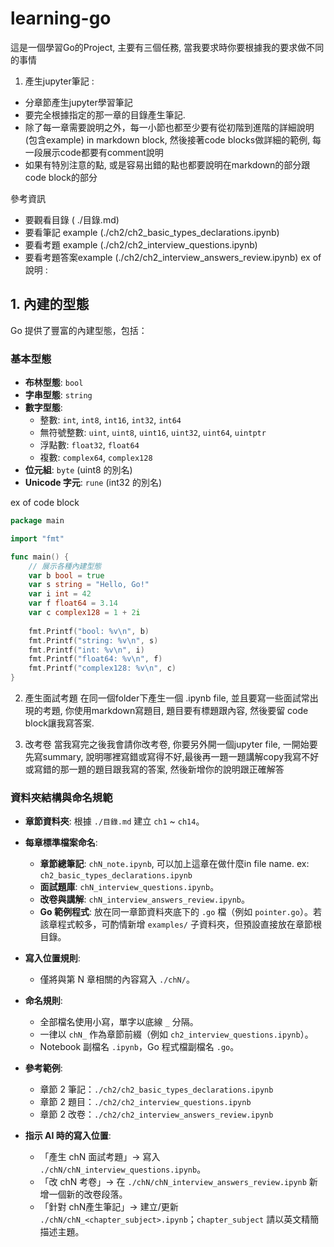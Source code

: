 # learning-go

這是一個學習Go的Project, 主要有三個任務, 當我要求時你要根據我的要求做不同的事情
1. 產生jupyter筆記 : 
- 分章節產生jupyter學習筆記
- 要完全根據指定的那一章的目錄產生筆記. 
- 除了每一章需要說明之外，每一小節也都至少要有從初階到進階的詳細說明(包含example) in markdown block, 然後接著code blocks做詳細的範例, 每一段展示code都要有comment說明
- 如果有特別注意的點, 或是容易出錯的點也都要說明在markdown的部分跟 code block的部分

參考資訊 
- 要觀看目錄 ( ./目錄.md)
- 要看筆記 example (./ch2/ch2_basic_types_declarations.ipynb)
- 要看考題 example (./ch2/ch2_interview_questions.ipynb)
- 要看考題答案example (./ch2/ch2_interview_answers_review.ipynb)
ex of 說明 : 
## 1. 內建的型態

Go 提供了豐富的內建型態，包括：

### 基本型態
- **布林型態**: `bool`
- **字串型態**: `string`
- **數字型態**:
  - 整數: `int`, `int8`, `int16`, `int32`, `int64`
  - 無符號整數: `uint`, `uint8`, `uint16`, `uint32`, `uint64`, `uintptr`
  - 浮點數: `float32`, `float64`
  - 複數: `complex64`, `complex128`
- **位元組**: `byte` (uint8 的別名)
- **Unicode 字元**: `rune` (int32 的別名)

ex of code block 

```go
package main

import "fmt"

func main() {
    // 展示各種內建型態
    var b bool = true
    var s string = "Hello, Go!"
    var i int = 42
    var f float64 = 3.14
    var c complex128 = 1 + 2i
    
    fmt.Printf("bool: %v\n", b)
    fmt.Printf("string: %v\n", s)
    fmt.Printf("int: %v\n", i)
    fmt.Printf("float64: %v\n", f)
    fmt.Printf("complex128: %v\n", c)
}
```

2. 產生面試考題
在同一個folder下產生一個 .ipynb file,  並且要寫一些面試常出現的考題, 你使用markdown寫題目, 題目要有標題跟內容, 然後要留 code block讓我寫答案.

3. 改考卷
當我寫完之後我會請你改考卷, 你要另外開一個jupyter file,  一開始要先寫summary, 說明哪裡寫錯或寫得不好,最後再一題一題講解copy我寫不好或寫錯的那一題的題目跟我寫的答案, 然後新增你的說明跟正確解答


### 資料夾結構與命名規範

- **章節資料夾**: 根據 `./目錄.md` 建立 `ch1` ~ `ch14`。
- **每章標準檔案命名**:
  - **章節總筆記**: `chN_note.ipynb`, 可以加上這章在做什麼in file name. ex: `ch2_basic_types_declarations.ipynb`
  - **面試題庫**: `chN_interview_questions.ipynb`。
  - **改卷與講解**: `chN_interview_answers_review.ipynb`。
  - **Go 範例程式**: 放在同一章節資料夾底下的 `.go` 檔（例如 `pointer.go`）。若該章程式較多，可酌情新增 `examples/` 子資料夾，但預設直接放在章節根目錄。

- **寫入位置規則**:
  - 僅將與第 N 章相關的內容寫入 `./chN/`。

- **命名規則**:
  - 全部檔名使用小寫，單字以底線 `_` 分隔。
  - 一律以 `chN_` 作為章節前綴（例如 `ch2_interview_questions.ipynb`）。
  - Notebook 副檔名 `.ipynb`，Go 程式檔副檔名 `.go`。

- **參考範例**:
  - 章節 2 筆記：`./ch2/ch2_basic_types_declarations.ipynb`
  - 章節 2 題目：`./ch2/ch2_interview_questions.ipynb`
  - 章節 2 改卷：`./ch2/ch2_interview_answers_review.ipynb`

- **指示 AI 時的寫入位置**:
  - 「產生 chN 面試考題」→ 寫入 `./chN/chN_interview_questions.ipynb`。
  - 「改 chN 考卷」→ 在 `./chN/chN_interview_answers_review.ipynb` 新增一個新的改卷段落。
  - 「針對 chN產生筆記」→ 建立/更新 `./chN/chN_<chapter_subject>.ipynb`；`chapter_subject` 請以英文精簡描述主題。
